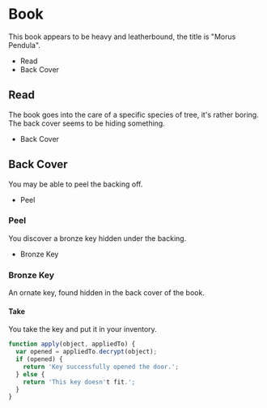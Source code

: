 # Book
This book appears to be heavy and leatherbound, the title is "Morus Pendula".

- Read
- Back Cover

## Read
The book goes into the care of a specific species of tree, it's rather boring. The back cover seems to be hiding something.

- Back Cover

## Back Cover
You may be able to peel the backing off.

- Peel

### Peel
You discover a bronze key hidden under the backing.

- Bronze Key

### Bronze Key
An ornate key, found hidden in the back cover of the book.

#### Take
You take the key and put it in your inventory.

```js
function apply(object, appliedTo) {
  var opened = appliedTo.decrypt(object);
  if (opened) {
    return 'Key successfully opened the door.';
  } else {
    return 'This key doesn't fit.';
  }
}
```
